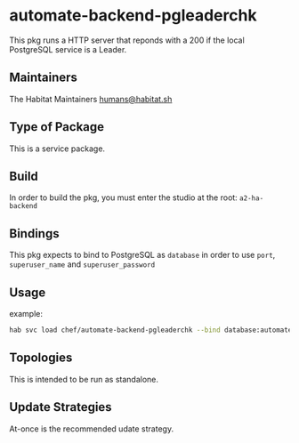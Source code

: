 # automate-backend-pgleaderchk

This pkg runs a HTTP server that reponds with a 200 if the local PostgreSQL service is a Leader.

## Maintainers

The Habitat Maintainers humans@habitat.sh

## Type of Package

This is a service package.

## Build

In order to build the pkg, you must enter the studio at the root: `a2-ha-backend`

## Bindings

This pkg expects to bind to PostgreSQL as `database` in order to use `port`, `superuser_name` and `superuser_password`

## Usage

example:
```bash
hab svc load chef/automate-backend-pgleaderchk --bind database:automate-backend-postgresql.default
```

## Topologies

This is intended to be run as standalone.

## Update Strategies

At-once is the recommended udate strategy.
